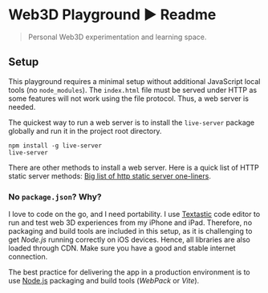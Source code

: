 # Web3D Playground ▶ Readme

> Personal Web3D experimentation and learning space.

## Setup

This playground requires a minimal setup without additional JavaScript local tools (no `node_modules`). The `index.html` file must be served under HTTP as some features will not work using the file protocol. Thus, a web server is needed.

The quickest way to run a web server is to install the `live-server` package globally and run it in the project root directory.

```
npm install -g live-server
live-server
```

There are other methods to install a web server. Here is a quick list of HTTP static server methods: [Big list of http static server one-liners](https://gist.github.com/willurd/5720255).

### No `package.json`? Why?

I love to code on the go, and I need portability. I use [Textastic](https://www.textasticapp.com/) code editor to run and test web 3D experiences from my iPhone and iPad. Therefore, no packaging and build tools are included in this setup, as it is challenging to get *Node.js* running correctly on iOS devices. Hence, all libraries are also loaded through CDN. Make sure you have a good and stable internet connection.

The best practice for delivering the app in a production environment is to use [Node.js](https://nodejs.org/) packaging and build tools (*WebPack* or *Vite*).
